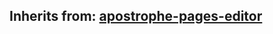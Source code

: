 ## Inherits from: [apostrophe-pages-editor](../apostrophe-pages/browser-apostrophe-pages-editor.md)

